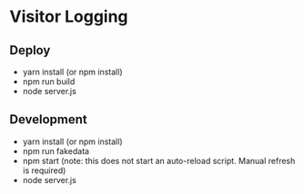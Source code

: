 # Visitor Logging

## Deploy
* yarn install (or npm install)
* npm run build
* node server.js

## Development
* yarn install (or npm install)
* npm run fakedata
* npm start (note: this does not start an auto-reload script. Manual refresh is required)
* node server.js 